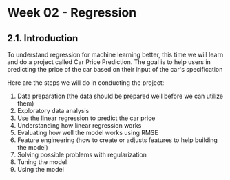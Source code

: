 # Week 02 - Regression

## 2.1. Introduction
To understand regression for machine learning better, this time we will learn and do a project called Car Price Prediction. The goal is to help users in predicting the price of the car based on their input of the car's specification

Here are the steps we will do in conducting the project:
1. Data preparation (the data should be prepared well before we can utilize them)
2. Exploratory data analysis
3. Use the linear regression to predict the car price
4. Understanding how linear regression works
5. Evaluating how well the model works using RMSE
6. Feature engineering (how to create or adjusts features to help building the model)
7. Solving possible problems with regularization
8. Tuning the model
9. Using the model
